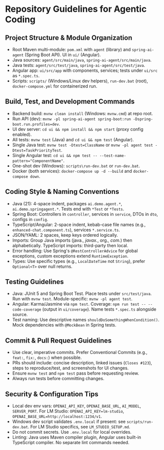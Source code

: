 # Repository Guidelines for Agentic Coding

## Project Structure & Module Organization
- Root Maven multi-module: `pom.xml` with `agent` (library) and `spring-ai-agent` (Spring Boot API). UI in `ui/` (Angular).
- Java sources: `agent/src/main/java`, `spring-ai-agent/src/main/java`.
- Java tests: `agent/src/test/java`, `spring-ai-agent/src/test/java`.
- Angular app: `ui/src/app` with components, services; tests under `ui/src` as `*.spec.ts`.
- Scripts: `scripts/` (Windows/Linux dev helpers), `run-dev.bat` (root), `docker-compose.yml` for containerized run.

## Build, Test, and Development Commands
- Backend build: `mvnw clean install` (Windows: `mvnw.cmd`) at repo root.
- Run API (dev): `mvnw -pl spring-ai-agent spring-boot:run -Dspring-boot.run.profiles=dev`.
- UI dev server: `cd ui && npm install && npm start` (proxy config enabled).
- All tests: `mvnw test` (Java) and `cd ui && npm test` (Angular).
- Single Java test: `mvnw test -Dtest=ClassName` or `mvnw -pl agent test -Dtest=TaskPriorityTest`.
- Single Angular test: `cd ui && npm test -- --test-name-pattern="ComponentName"`.
- One-shot dev (Windows): `scripts\run-dev.bat` or `run-dev.bat`.
- Docker (both services): `docker-compose up -d --build` and `docker-compose down`.

## Coding Style & Naming Conventions
- Java (21): 4-space indent, packages `ai.demo.agent.*`, `ai.demo.springagent.*`. Tests end with `*Test` or `*Tests`.
- Spring Boot: Controllers in `controller`, services in `service`, DTOs in `dto`, configs in `config`.
- TypeScript/Angular: 2-space indent, kebab-case file names (e.g., `enhanced-chat.component.ts`), services `*.service.ts`.
- JSON/YAML: 2 spaces, keep keys ordered logically.
- Imports: Group Java imports (java.*, javax.*, org.*, com.*) then alphabetically. TypeScript imports: third-party then local.
- Error handling: Use Spring's `@RestControllerAdvice` for global exceptions, custom exceptions extend `RuntimeException`.
- Types: Use specific types (e.g., `LocalDateTime` not `String`), prefer `Optional<T>` over null returns.

## Testing Guidelines
- Java: JUnit 5 and Spring Boot Test. Place tests under `src/test/java`. Run with `mvnw test`. Module-specific: `mvnw -pl agent test`.
- Angular: Karma/Jasmine via `npm test`. Coverage: `npm run test -- --code-coverage` (output in `ui/coverage`). Name tests `*.spec.ts` alongside source.
- Test naming: Use descriptive names `shouldDoSomethingWhenCondition()`. Mock dependencies with `@MockBean` in Spring tests.

## Commit & Pull Request Guidelines
- Use clear, imperative commits. Prefer Conventional Commits (e.g., `feat:`, `fix:`, `docs:`) when possible.
- PRs should include: concise description, linked issues (`Closes #123`), steps to reproduce/test, and screenshots for UI changes.
- Ensure `mvnw test` and `npm test` pass before requesting review.
- Always run tests before committing changes.

## Security & Configuration Tips
- Local dev env vars: `OPENAI_API_KEY`, `OPENAI_BASE_URL`, `AI_MODEL`, `SERVER_PORT`. For LM Studio: `OPENAI_API_KEY=lm-studio`, `OPENAI_BASE_URL=http://localhost:1234/v1`.
- Windows dev script validates `.env.local` if present: see `scripts/run-dev.bat`. For LM Studio specifics, see `LM_STUDIO_SETUP.md`.
- Do not commit secrets. Use `.env.local` for local overrides.
- Linting: Java uses Maven compiler plugin, Angular uses built-in TypeScript compiler. No separate lint commands needed.
